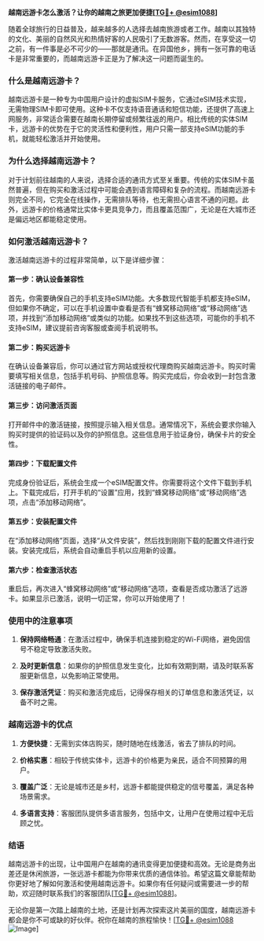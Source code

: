 **越南远游卡怎么激活？让你的越南之旅更加便捷[[TG💪+ @esim1088](https://t.me/s/esim1088)]**

随着全球旅行的日益普及，越来越多的人选择去越南旅游或者工作。越南以其独特的文化、美丽的自然风光和热情好客的人民吸引了无数游客。然而，在享受这一切之前，有一件事是必不可少的——那就是通讯。在异国他乡，拥有一张可靠的电话卡是非常重要的，而越南远游卡正是为了解决这一问题而诞生的。

### 什么是越南远游卡？

越南远游卡是一种专为中国用户设计的虚拟SIM卡服务，它通过eSIM技术实现，无需物理SIM卡即可使用。这种卡不仅支持语音通话和短信功能，还提供了高速上网服务，非常适合需要在越南长期停留或频繁往返的用户。相比传统的实体SIM卡，远游卡的优势在于它的灵活性和便利性，用户只需一部支持eSIM功能的手机，就能轻松激活并开始使用。

### 为什么选择越南远游卡？

对于计划前往越南的人来说，选择合适的通讯方式至关重要。传统的实体SIM卡虽然普遍，但在购买和激活过程中可能会遇到语言障碍和复杂的流程。而越南远游卡则完全不同，它完全在线操作，无需排队等待，也无需担心语言不通的问题。此外，远游卡的价格通常比实体卡更具竞争力，而且覆盖范围广，无论是在大城市还是偏远地区都能稳定使用。

### 如何激活越南远游卡？

激活越南远游卡的过程非常简单，以下是详细步骤：

#### 第一步：确认设备兼容性

首先，你需要确保自己的手机支持eSIM功能。大多数现代智能手机都支持eSIM，但如果你不确定，可以在手机设置中查看是否有“蜂窝移动网络”或“移动网络”选项，并找到“添加移动网络”或类似的功能。如果找不到这些选项，可能你的手机不支持eSIM，建议提前咨询客服或查阅手机说明书。

#### 第二步：购买远游卡

在确认设备兼容后，你可以通过官方网站或授权代理商购买越南远游卡。购买时需要填写相关信息，包括手机号码、护照信息等。购买完成后，你会收到一封包含激活链接的电子邮件。

#### 第三步：访问激活页面

打开邮件中的激活链接，按照提示输入相关信息。通常情况下，系统会要求你输入购买时提供的验证码以及你的护照信息。这些信息用于验证身份，确保卡片的安全性。

#### 第四步：下载配置文件

完成身份验证后，系统会生成一个eSIM配置文件。你需要将这个文件下载到手机上。下载完成后，打开手机的“设置”应用，找到“蜂窝移动网络”或“移动网络”选项，点击“添加移动网络”。

#### 第五步：安装配置文件

在“添加移动网络”页面，选择“从文件安装”，然后找到刚刚下载的配置文件进行安装。安装完成后，系统会自动重启手机以应用新的设置。

#### 第六步：检查激活状态

重启后，再次进入“蜂窝移动网络”或“移动网络”选项，查看是否成功激活了远游卡。如果显示已激活，说明一切正常，你可以开始使用了！

### 使用中的注意事项

1. **保持网络畅通**：在激活过程中，确保手机连接到稳定的Wi-Fi网络，避免因信号不稳定导致激活失败。
   
2. **及时更新信息**：如果你的护照信息发生变化，比如有效期到期，请及时联系客服更新信息，以免影响正常使用。

3. **保存激活凭证**：购买和激活完成后，记得保存相关的订单信息和激活凭证，以备不时之需。

### 越南远游卡的优点

1. **方便快捷**：无需到实体店购买，随时随地在线激活，省去了排队的时间。
   
2. **价格实惠**：相较于传统实体卡，远游卡的价格更为亲民，适合不同预算的用户。

3. **覆盖广泛**：无论是城市还是乡村，远游卡都能提供稳定的信号覆盖，满足各种场景需求。

4. **多语言支持**：客服团队提供多语言服务，包括中文，让用户在使用过程中无后顾之忧。

### 结语

越南远游卡的出现，让中国用户在越南的通讯变得更加便捷和高效。无论是商务出差还是休闲旅游，一张远游卡都能为你带来优质的通信体验。希望这篇文章能帮助你更好地了解如何激活和使用越南远游卡。如果你有任何疑问或需要进一步的帮助，欢迎随时联系我们的客服团队[[TG💪+ @esim1088](https://t.me/s/esim1088)]。

无论你是第一次踏上越南的土地，还是计划再次探索这片美丽的国度，越南远游卡都会是你不可或缺的好伙伴。祝你在越南的旅程愉快！[[TG💪+ @esim1088](https://t.me/s/esim1088) ![Image](https://i.postimg.cc/4NQfJmqS/Snipaste-2025-05-13-00-14-12.png)]